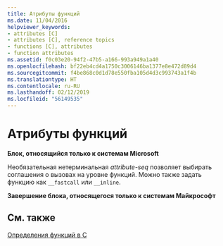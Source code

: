 ```yaml
---
title: Атрибуты функций
ms.date: 11/04/2016
helpviewer_keywords:
- attributes [C]
- attributes [C], reference topics
- functions [C], attributes
- function attributes
ms.assetid: f0c03e20-94f2-47b5-a166-993a949a1a40
ms.openlocfilehash: bf22eb4cd4a1750c3006146ba1377e8e472d89d4
ms.sourcegitcommit: f4be868c0d1d78e550fba105d4d3c993743a1f4b
ms.translationtype: HT
ms.contentlocale: ru-RU
ms.lasthandoff: 02/12/2019
ms.locfileid: "56149535"
---
```

# <a name="function-attributes"></a>Атрибуты функций

**Блок, относящийся только к системам Microsoft**

Необязательная нетерминальная *attribute-seq* позволяет выбирать соглашения о вызовах на уровне функций. Можно также задать функцию как `__fastcall` или `__inline`.

**Завершение блока, относящегося только к системам Майкрософт**

## <a name="see-also"></a>См. также

[Определения функций в C](../c-language/c-function-definitions.md)
